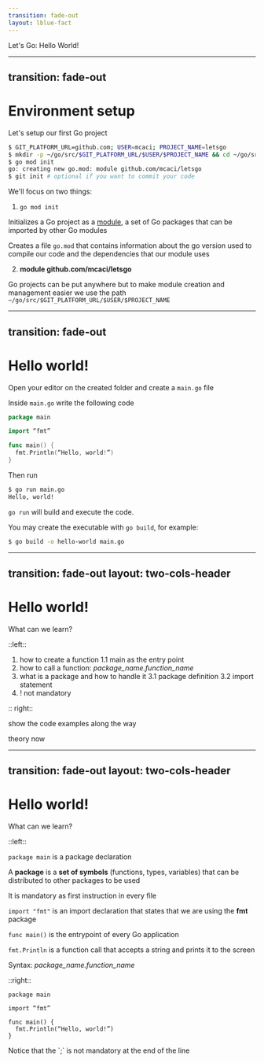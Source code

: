 ```yaml
---
transition: fade-out
layout: lblue-fact
---
```


Let's Go: Hello World!

---
transition: fade-out
---

# Environment setup

Let's setup our first Go project

```bash {all|3|4}{at:2}
$ GIT_PLATFORM_URL=github.com; USER=mcaci; PROJECT_NAME=letsgo
$ mkdir -p ~/go/src/$GIT_PLATFORM_URL/$USER/$PROJECT_NAME && cd ~/go/src/$GIT_PLATFORM_URL/$USER/$PROJECT_NAME
$ go mod init
go: creating new go.mod: module github.com/mcaci/letsgo
$ git init # optional if you want to commit your code
```

<v-click>

We'll focus on two things:
</v-click>

<v-click>

1. `go mod init`

Initializes a Go project as a [module](https://go.dev/ref/mod), a set of Go packages that can be imported by other Go modules

Creates a file `go.mod` that contains information about the go version used to compile our code and the dependencies that our module uses
</v-click>

<v-click>

2. __module github.com/mcaci/letsgo__

Go projects can be put anywhere but to make module creation and management easier we use the path `~/go/src/$GIT_PLATFORM_URL/$USER/$PROJECT_NAME` 
</v-click>

---
transition: fade-out
---

# Hello world!

Open your editor on the created folder and create a `main.go` file

<v-click>

Inside `main.go` write the following code

```go
package main

import “fmt”

func main() {
  fmt.Println(“Hello, world!”)
}
```
</v-click>

<v-click>

Then run

```bash
$ go run main.go
Hello, world!
```
</v-click>

<v-clicks>

`go run` will build and execute the code.

You may create the executable with `go build`, for example:

```bash
$ go build -o hello-world main.go
```
</v-clicks>

---
transition: fade-out
layout: two-cols-header
---

# Hello world!

What can we learn?

::left::

1. how to create a function
1.1 main as the entry point 
2. how to call a function: _package_name.function_name_
3. what is a package and how to handle it
3.1 package definition
3.2 import statement
4. ! not mandatory 


:: right::

show the code examples along the way

theory now

---
transition: fade-out
layout: two-cols-header
---

# Hello world!

What can we learn?

::left::

`package main` is a package declaration

A __package__ is a __set of symbols__ (functions, types, variables) that can be distributed to other packages to be used

It is mandatory as first instruction in every file

`import "fmt"` is an import declaration that states that we are using the __fmt__ package

`func main()` is the entrypoint of every Go application

`fmt.Println` is a function call that accepts a string and prints it to the screen

Syntax: _package_name.function_name_

::right::

```go{all|1|3|5-7|6|all}
package main

import “fmt”

func main() {
  fmt.Println(“Hello, world!”)
}
```

<v-click>
Notice that the `;` is not mandatory at the end of the line
</v-click>

<arrow v-click="[1, 2]" x1="350" y1="110" x2="195" y2="140" color="#953" width="2" arrowSize="1" />
<arrow v-click="[2, 3]" x1="350" y1="280" x2="195" y2="310" color="#953" width="2" arrowSize="1" />
<arrow v-click="[3, 4]" x1="330" y1="345" x2="175" y2="375" color="#953" width="2" arrowSize="1" />
<arrow v-click="[4, 5]" x1="330" y1="410" x2="175" y2="440" color="#953" width="2" arrowSize="1" />

<!-- 
Every go file starts with a package declaration
- Every folder is a package
- Tells in which package the code is located
func main(): the entrypoint
- Always located in package main
- Present only once
import statement
- Tells which packages are used in the file
fmt.Println is a function
- It prints a message (a string) to the screen
Function invocation
- package_name.function_name
“;” is not mandatory at the end of a statement

-->